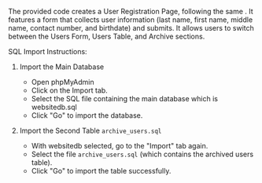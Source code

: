 The provided code creates a User Registration Page, following the same . It features a form that collects user information (last name, first name, middle name, contact number, and birthdate) and submits. It allows users to switch between the Users Form, Users Table, and Archive sections.  

SQL Import Instructions:
1. Import the Main Database
   - Open phpMyAdmin  
   - Click on the Import tab.  
   - Select the SQL file containing the main database which is websitedb.sql
   - Click "Go" to import the database.  

2. Import the Second Table `archive_users.sql`  
   - With websitedb selected, go to the "Import" tab again.  
   - Select the file `archive_users.sql` (which contains the archived users table).  
   - Click "Go" to import the table successfully.  

